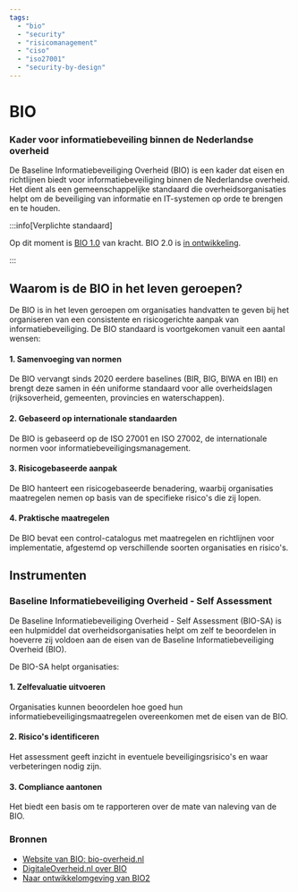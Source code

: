 ```yaml
---
tags:
  - "bio"
  - "security"
  - "risicomanagement"
  - "ciso"
  - "iso27001"
  - "security-by-design"
---
```


# BIO

### Kader voor informatiebeveiling binnen de Nederlandse overheid

De Baseline Informatiebeveiliging Overheid (BIO) is een kader dat eisen en richtlijnen biedt voor informatiebeveiliging binnen de Nederlandse overheid. Het dient als een gemeenschappelijke standaard die overheidsorganisaties helpt om de beveiliging van informatie en IT-systemen op orde te brengen en te houden.

:::info[Verplichte standaard]

Op dit moment is [BIO 1.0](https://bio-overheid.nl/media/13kduqsi/bio-versie-104zv_def.pdf) van kracht. BIO 2.0 is [in ontwikkeling](https://minbzk.github.io/Baseline-Informatiebeveiliging-Overheid/).

:::

## Waarom is de BIO in het leven geroepen?

De BIO is in het leven geroepen om organisaties handvatten te geven bij het organiseren van een consistente en risicogerichte aanpak van informatiebeveiliging. De BIO standaard is voortgekomen vanuit een aantal wensen:

#### 1. Samenvoeging van normen

De BIO vervangt sinds 2020 eerdere baselines (BIR, BIG, BIWA en IBI) en brengt deze samen in één uniforme standaard voor alle overheidslagen (rijksoverheid, gemeenten, provincies en waterschappen).

#### 2. Gebaseerd op internationale standaarden

De BIO is gebaseerd op de ISO 27001 en ISO 27002, de internationale normen voor informatiebeveiligingsmanagement.

#### 3. Risicogebaseerde aanpak

De BIO hanteert een risicogebaseerde benadering, waarbij organisaties maatregelen nemen op basis van de specifieke risico's die zij lopen.

#### 4. Praktische maatregelen

De BIO bevat een control-catalogus met maatregelen en richtlijnen voor implementatie, afgestemd op verschillende soorten organisaties en risico's.

## Instrumenten

### Baseline Informatiebeveiliging Overheid - Self Assessment

De Baseline Informatiebeveiliging Overheid - Self Assessment (BIO-SA) is een hulpmiddel dat overheidsorganisaties helpt om zelf te beoordelen in hoeverre zij voldoen aan de eisen van de Baseline Informatiebeveiliging Overheid (BIO).

De BIO-SA helpt organisaties:

#### 1. Zelfevaluatie uitvoeren

Organisaties kunnen beoordelen hoe goed hun informatiebeveiligingsmaatregelen overeenkomen met de eisen van de BIO.

#### 2. Risico's identificeren

Het assessment geeft inzicht in eventuele beveiligingsrisico's en waar verbeteringen nodig zijn.

#### 3. Compliance aantonen

Het biedt een basis om te rapporteren over de mate van naleving van de BIO.

### Bronnen

- [Website van BIO: bio-overheid.nl](https://www.bio-overheid.nl/)
- [DigitaleOverheid.nl over BIO](https://www.digitaleoverheid.nl/overzicht-van-alle-onderwerpen/cybersecurity/bio-en-ensia/baseline-informatiebeveiliging-overheid/)
- [Naar ontwikkelomgeving van BIO2](https://minbzk.github.io/Baseline-Informatiebeveiliging-Overheid/)
